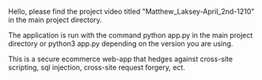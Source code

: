 Hello, please find the project video titled "Matthew_Laksey-April_2nd-1210" in the main project directory.

The application is run with the command python app.py in the main project directory or python3 app.py depending on the version you are using.

This is a secure ecommerce web-app that hedges against cross-site scripting, sql injection, cross-site request forgery, ect.
